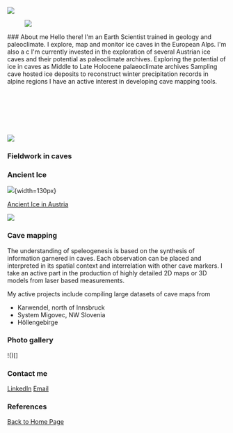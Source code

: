 
![](https://tr1813.github.io/ancient-ice-in-austria/gallery/ice_crystals_banner.jpeg)



<div class=media-text id=short-description>
<figure>
	<img loading=lazy src=https://tr1813.github.io/ancient-ice-in-austria/gallery/profile_picture.jpg>
</figure>
<div class=text>
### About me
Hello there! I'm an Earth Scientist trained in geology and paleoclimate.  I explore, map and monitor ice caves in the European Alps.
I'm also a c
I'm currently invested in the exploration of several Austrian ice caves and their potential as paleoclimate archives.
Exploring the potential of ice in caves as Middle to Late Holocene palaeoclimate archives
Sampling cave hosted ice deposits to reconstruct winter precipitation records in alpine regions
I have an active interest in developing cave mapping tools.
</div>	
<div style="height:100px" aria-hidden="true" class="wp-block-spacer"></div>
</div>


![](https://tr1813.github.io/ancient-ice-in-austria/gallery/fieldwork.jpg)

### Fieldwork in caves



### Ancient Ice

![](https://tr1813.github.io/ancient-ice-in-austria/gallery/ice-cave-concept.png){width=130px}

[Ancient Ice in Austria](https://tr1813.github.io/ancient-ice-in-austria/html/index.html)


![](https://tr1813.github.io/ancient-ice-in-austria/gallery/victoria_inset.png)

### Cave mapping

The understanding of speleogenesis is based on the synthesis of information garnered in caves.
Each observation can be placed and interpreted in its spatial context and interrelation with other cave markers.
I take an active part in the production of highly detailed 2D maps or 3D models from laser based measurements.

My active projects include compiling large datasets of cave maps from 

 - Karwendel, north of Innsbruck
 - System Migovec, NW Slovenia
 - Höllengebirge

### Photo gallery

<!--- A profile pic and small blurb?--->
!()[]

### Contact me

[LinkedIn](https://linkedin.com/in/tanguy-racine-7545b490)
[Email](tanguy.racine@student.uibk.ac.at)

### References

[Back to Home Page](https://tr1813.github.io/ancient-ice-in-austria/html/index.html)
